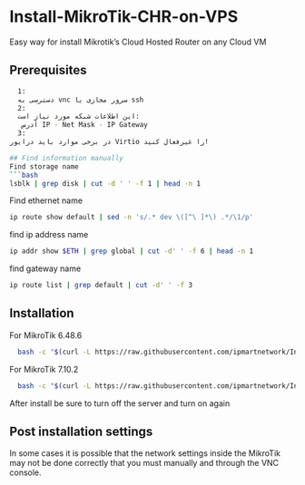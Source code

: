 # Install-MikroTik-CHR-on-VPS
Easy way for install Mikrotik’s Cloud Hosted Router on any Cloud VM

## Prerequisites

```bash
  1:
  دسترسی به vnc سرور مجازی یا ssh
  2:
  این اطلاعات شبکه مورد نیاز است:
   آدرس IP - Net Mask - IP Gateway
  3:
در برخی موارد باید درایور Virtio را غیرفعال کنید!

## Find information manually
Find storage name
```bash
lsblk | grep disk | cut -d ' ' -f 1 | head -n 1
```
Find ethernet name
```bash
ip route show default | sed -n 's/.* dev \([^\ ]*\) .*/\1/p'
```
find ip address name
```bash
ip addr show $ETH | grep global | cut -d' ' -f 6 | head -n 1
```
find gateway name
```bash
ip route list | grep default | cut -d' ' -f 3
```
## Installation

For MikroTik 6.48.6

```bash
  bash -c "$(curl -L https://raw.githubusercontent.com/ipmartnetwork/Install-MikroTik-CHR/main/mik-711.sh)"
```

For MikroTik 7.10.2

```bash
  bash -c "$(curl -L https://raw.githubusercontent.com/ipmartnetwork/Install-MikroTik-CHR/main/mik7132.sh)"
```

After install be sure to turn off the server and turn on again
## Post installation settings

In some cases it is possible that the network settings inside the MikroTik may not be done correctly that you must manually and through the VNC console.
